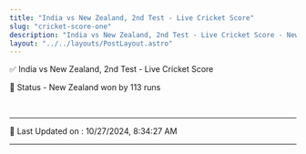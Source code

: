 ```yaml
---
title: "India vs New Zealand, 2nd Test - Live Cricket Score"
slug: "cricket-score-one"
description: "India vs New Zealand, 2nd Test - Live Cricket Score - New Zealand won by 113 runs."
layout: "../../layouts/PostLayout.astro"
--- 
```


✅ India vs New Zealand, 2nd Test - Live Cricket Score

📑 Status - New Zealand won by 113 runs

<br />

***

📝 Last Updated on : 10/27/2024, 8:34:27 AM

***

